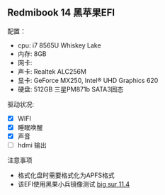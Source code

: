 ## Redmibook 14 黑苹果EFI

配置：
- cpu: i7 8565U Whiskey Lake
- 内存: 8GB
- 网卡: 
- 声卡: Realtek ALC256M
- 显卡: GeForce MX250, Intel® UHD Graphics 620
- 硬盘: 512GB 三星PM871b SATA3固态

驱动状况:

- [x] WIFI
- [x] 睡眠唤醒
- [x] 声音
- [ ] hdmi 输出

注意事项

- 格式化盘时需要格式化为APFS格式
- 该EFI使用黑果小兵镜像测试 [big sur 11.4](https://blog.daliansky.net/macOS-BigSur-11.4-20F71-Release-version-with-OC-0.6.9-and-Clover-5134-and-PE-original-image.html)
